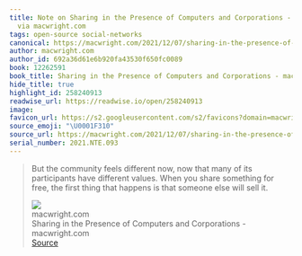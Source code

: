 ```yaml
---
title: Note on Sharing in the Presence of Computers and Corporations - macwright.com
  via macwright.com
tags: open-source social-networks
canonical: https://macwright.com/2021/12/07/sharing-in-the-presence-of-computers-and-corporations.html
author: macwright.com
author_id: 692a36d61e6b920fa43530f650fc0089
book: 12262591
book_title: Sharing in the Presence of Computers and Corporations - macwright.com
hide_title: true
highlight_id: 258240913
readwise_url: https://readwise.io/open/258240913
image:
favicon_url: https://s2.googleusercontent.com/s2/favicons?domain=macwright.com
source_emoji: "\U0001F310"
source_url: https://macwright.com/2021/12/07/sharing-in-the-presence-of-computers-and-corporations.html#:~:text=But%20the%20community,will%20sell%20it.
serial_number: 2021.NTE.093
---
```

> But the community feels different now, now that many of its participants have different values. When you share something for free, the first thing that happens is that someone else will sell it.
> <div class="quoteback-footer"><div class="quoteback-avatar"><img class="mini-favicon" src="https://s2.googleusercontent.com/s2/favicons?domain=macwright.com"></div><div class="quoteback-metadata"><div class="metadata-inner"><span style="display:none">FROM:</span><div aria-label="macwright.com" class="quoteback-author"> macwright.com</div><div aria-label="Sharing in the Presence of Computers and Corporations - macwright.com" class="quoteback-title"> Sharing in the Presence of Computers and Corporations - macwright.com</div></div></div><div class="quoteback-backlink"><a target="_blank" aria-label="go to the full text of this quotation" rel="noopener" href="https://macwright.com/2021/12/07/sharing-in-the-presence-of-computers-and-corporations.html#:~:text=But%20the%20community,will%20sell%20it." class="quoteback-arrow"> Source</a></div></div>